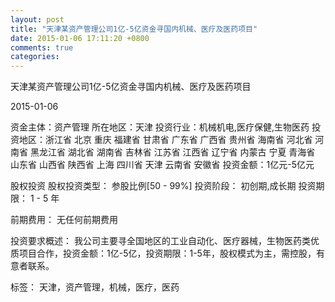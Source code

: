 ```yaml
---
layout: post
title: "天津某资产管理公司1亿-5亿资金寻国内机械、医疗及医药项目"
date: 2015-01-06 17:11:20 +0800
comments: true
categories: 
---
```

天津某资产管理公司1亿-5亿资金寻国内机械、医疗及医药项目



2015-01-06

资金主体：资产管理
所在地区：天津
投资行业：机械机电,医疗保健,生物医药
投资地区：浙江省 北京 重庆 福建省 甘肃省 广东省 广西省 贵州省 海南省 河北省 河南省 黑龙江省 湖北省 湖南省 吉林省 江苏省 江西省 辽宁省 内蒙古 宁夏 青海省 山东省 山西省 陕西省 上海 四川省 天津 云南省 安徽省
投资金额：1亿元-5亿元

股权投资
股权投资类型：
                            参股比例[50 - 99%] 
                                                                                投资阶段：
                            初创期,成长期 
                                                                                                                                        投资期限：
                            1 - 5 年

前期费用：
无任何前期费用

投资要求概述：
我公司主要寻全国地区的工业自动化、医疗器械，生物医药类优质项目合作，投资金额：1亿-5亿，投资期限：1-5年，股权模式为主，需控股，有意者联系。

标签：
天津，资产管理，机械，医疗，医药

